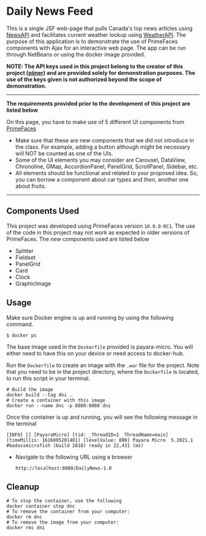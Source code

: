 # Daily News Feed

This is a single JSF web-page that pulls Canada's top news articles using [NewsAPI](https://newsapi.org/) and facilitates current weather lookup using [WeatherAPI](https://www.weatherapi.com/). The purpose of this application is to demonstrate the use of PrimeFaces components with Ajax for an interactive web page. The app can be run through NetBeans or using the docker image provided.

**NOTE: The API keys used in this project belong to the creator of this project ([pijner](https://github.com/pijner)) and are provided solely for demonstration purposes. The use of the keys given is not authorized beyond the scope of demonstration.**

---

**The requirements provided prior to the development of this project are listed below**

On this page, you have to make use of 5 different UI components from [PrimeFaces](https://www.primefaces.org/showcase/index.xhtml?jfwid=ce03f)

 - Make sure that these are new components that we did not introduce in the class. For example, adding a button although might be necessary will NOT be counted as one of the UIs.
 - Some of the UI elements you may consider are Carousel, DataView, Chronoline, GMap, AccordionPanel, PanelGrid, ScrollPanel, Sidebar, etc.
 - All elements should be functional and related to your proposed idea. So, you can borrow a component about car types and then, another one about fruits.

---

## Components Used

This project was developed using PrimeFaces version `10.0.0-RC1`. The use of the code in this project may not work as expected in older versions of PrimeFaces. The *new* components used are listed below

 - Splitter
 - Fieldset
 - PanelGrid
 - Card
 - Clock
 - GraphicImage

## Usage
Make sure Docker engine is up and running by using the following command.

    $ docker ps

The base image used in the `Dockerfile` provided is payara-micro. You will either need to have this on your device or need access to docker-hub.

Run the `Dockerfile` to create an image with the `.war` file for the project. Note that you need to be in the project directory, where the `Dockerfile` is located, to run this script in your terminal.
  
    # Build the image
    docker build --tag dni .
    # Create a container with this image
    docker run --name dnc -p 8080:8080 dni

Once the container is up and running, you will see the following message in the terminal
    
    [INFO] [] [PayaraMicro] [tid: _ThreadID=1 _ThreadName=main] [timeMillis: 1616895201401] [levelValue: 800] Payara Micro  5.2021.1 #badassmicrofish (build 2818) ready in 22,431 (ms)

- Navigate to the following URL using a browser
    
    `http://localhost:8080/DailyNews-1.0`


## Cleanup 
  
    # To stop the container, use the following
    docker container stop dnc
    # To remove the container from your computer:
    docker rm dnc
    # To remove the image from your computer:
    docker rmi dni

